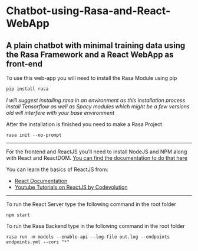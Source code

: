# Chatbot-using-Rasa-and-React-WebApp
## A plain chatbot with minimal training data using the Rasa Framework and a React WebApp as front-end

To use this web-app you will need to install the Rasa Module using pip
```python
pip install rasa
```

_I will suggest installing rasa in an environment as this installation process install Tensorflow as well as Spacy modules which might be a few versions old will interfere with your base environment_

After the installation is finished you need to make a Rasa Project
```
rasa init --no-prompt
```
[You can also check out the Rasa Documentation here and follow the steps there]: (https://rasa.com/docs/rasa/user-guide/rasa-tutorial)

---

For the frontend and ReactJS you'll need to install NodeJS and NPM along with React and ReactDOM. 
[You can find the documentation to do that here](https://www.javatpoint.com/react-installation)

You can learn the basics of ReactJS from:
+ [React Documentation](https://reactjs.org/docs/getting-started.html)
+ [Youtube Tutorials on ReactJS by Codevolution](https://www.youtube.com/watch?v=QFaFIcGhPoM&list=PLC3y8-rFHvwgg3vaYJgHGnModB54rxOk3)

---

To run the React Server type the following command in the root folder
```
npm start 
``` 
To run the Rasa Backend type in the following command in the root folder
```
rasa run -m models --enable-api --log-file out.log --endpoints endpoints.yml --cors "*"
```
